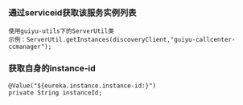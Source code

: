 ###  通过serviceid获取该服务实例列表
    使用guiyu-utils下的ServerUtil类
    示例：ServerUtil.getInstances(discoveryClient,"guiyu-callcenter-ccmanager");

###  获取自身的instance-id
    @Value("${eureka.instance.instance-id:}")  
    private String instanceId;